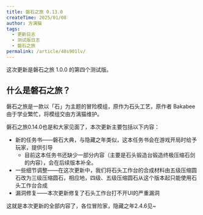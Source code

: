 ```yaml
---
title: 磐石之旅 0.13.0
createTime: 2025/01/08
author: 方漓猫
tags:
  - 更新日志
  - 测试版日志
  - 磐石之旅
permalink: /article/48s901lv/
---
```

这次更新是磐石之旅 1.0.0 的第四个测试版。
<!-- more -->

## 什么是磐石之旅？
磐石之旅是一款以「石」为主题的冒险模组，原作为石头工艺，原作者 Bakabee 由于学业繁忙，将模组交由方漓猫维护。

磐石之旅0.14.0也是和大家见面了，本次更新主要包括以下内容：

- 新的任务书——磐石大典，与隐藏之年类似，这本任务书会在游戏开局时给予玩家，提供引导
  - 目前这本任务书还缺少一部分内容（主要是石头锻造台锻造终极压缩石剑的内容），会在后续版本补全。
- 一些细节调整——在这次更新中，我们将石头工作台的合成材料由五级压缩圆石改为三级压缩圆石，相应地，四级、五级压缩圆石从这个版本起只能使用石头工作台合成
- 漏洞修复——本次更新修复了石头工作台打不开UI的严重漏洞

这就是本次更新的全部内容了，各位冒险家，隐藏之年2.4.6见~